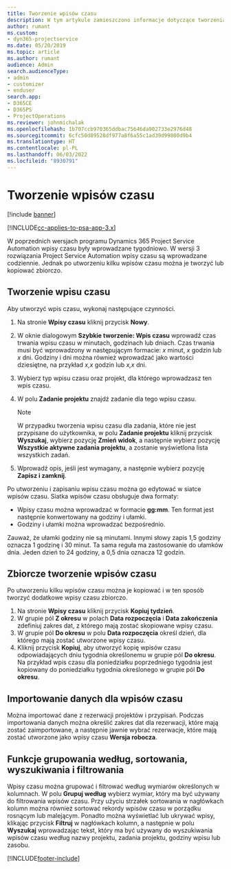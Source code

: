 ```yaml
---
title: Tworzenie wpisów czasu
description: W tym artykule zamieszczono informacje dotyczące tworzenia wpisów czasu.
author: rumant
ms.custom:
- dyn365-projectservice
ms.date: 05/20/2019
ms.topic: article
ms.author: rumant
audience: Admin
search.audienceType:
- admin
- customizer
- enduser
search.app:
- D365CE
- D365PS
- ProjectOperations
ms.reviewer: johnmichalak
ms.openlocfilehash: 1b707ccb970365ddbac75646da902733e2976d48
ms.sourcegitcommit: 6cfc50d89528df977a8f6a55c1ad39d99800d9b4
ms.translationtype: HT
ms.contentlocale: pl-PL
ms.lasthandoff: 06/03/2022
ms.locfileid: "8930791"
---
```

# <a name="create-time-entries"></a>Tworzenie wpisów czasu

[!include [banner](../includes/psa-now-project-operations.md)]

[!INCLUDE[cc-applies-to-psa-app-3.x](../includes/cc-applies-to-psa-app-3x.md)]

W poprzednich wersjach programu Dynamics 365 Project Service Automation wpisy czasu były wprowadzane tygodniowo. W wersji 3 rozwiązania Project Service Automation wpisy czasu są wprowadzane codziennie. Jednak po utworzeniu kilku wpisów czasu można je tworzyć lub kopiować zbiorczo.

## <a name="create-a-time-entry"></a>Tworzenie wpisu czasu

Aby utworzyć wpis czasu, wykonaj następujące czynności.

1. Na stronie **Wpisy czasu** kliknij przycisk **Nowy**.
2. W oknie dialogowym **Szybkie tworzenie: Wpis czasu** wprowadź czas trwania wpisu czasu w minutach, godzinach lub dniach. Czas trwania musi być wprowadzony w następującym formacie: *x* minut, *x* godzin lub *x* dni. Godziny i dni można również wprowadzać jako wartości dziesiętne, na przykład *x,x* godzin lub *x,x* dni.
3. Wybierz typ wpisu czasu oraz projekt, dla którego wprowadzasz ten wpis czasu.
4. W polu **Zadanie projektu** znajdź zadanie dla tego wpisu czasu.

    > [!NOTE]
    > W przypadku tworzenia wpisu czasu dla zadania, które nie jest przypisane do użytkownika, w polu **Zadanie projektu** kliknij przycisk **Wyszukaj**, wybierz pozycję **Zmień widok**, a następnie wybierz pozycję **Wszystkie aktywne zadania projektu**, a zostanie wyświetlona lista wszystkich zadań.

5. Wprowadź opis, jeśli jest wymagany, a następnie wybierz pozycję **Zapisz i zamknij**.

Po utworzeniu i zapisaniu wpisu czasu można go edytować w siatce wpisów czasu. Siatka wpisów czasu obsługuje dwa formaty:

- Wpisy czasu można wprowadzać w formacie **gg:mm**. Ten format jest następnie konwertowany na godziny i ułamki.
- Godziny i ułamki można wprowadzać bezpośrednio.

Zauważ, że ułamki godziny nie są minutami. Innymi słowy zapis 1,5 godziny oznacza 1 godzinę i 30 minut. Ta sama reguła ma zastosowanie do ułamków dnia. Jeden dzień to 24 godziny, a 0,5 dnia oznacza 12 godzin.

## <a name="bulk-create-time-entries"></a>Zbiorcze tworzenie wpisów czasu

Po utworzeniu kilku wpisów czasu można je kopiować i w ten sposób tworzyć dodatkowe wpisy czasu zbiorczo.

1. Na stronie **Wpisy czasu** kliknij przycisk **Kopiuj tydzień**.
2. W grupie pól **Z okresu** w polach **Data rozpoczęcia** i **Data zakończenia** zdefiniuj zakres dat, z którego mają zostać skopiowane wpisy czasu.
3. W grupie pól **Do okresu** w polu **Data rozpoczęcia** określ dzień, dla którego mają zostać utworzone wpisy czasu.
4. Kliknij przycisk **Kopiuj**, aby utworzyć kopię wpisów czasu odpowiadających dniu tygodnia określonemu w grupie pól **Do okresu**. Na przykład wpis czasu dla poniedziałku poprzedniego tygodnia jest kopiowany do poniedziałku tygodnia określonego w grupie pól **Do okresu**.

## <a name="import-data-for-time-entries"></a>Importowanie danych dla wpisów czasu

Można importować dane z rezerwacji projektów i przypisań. Podczas importowania danych można określić zakres dat dla rezerwacji, które mają zostać zaimportowane, a następnie jawnie wybrać rezerwacje, które mają zostać utworzone jako wpisy czasu **Wersja robocza**.

## <a name="group-by-sort-search-and-filter-capabilities"></a>Funkcje grupowania według, sortowania, wyszukiwania i filtrowania

Wpisy czasu można grupować i filtrować według wymiarów określonych w kolumnach. W polu **Grupuj według** wybierz wymiar, który ma być używany do filtrowania wpisów czasu. Przy użyciu strzałek sortowania w nagłówkach kolumn można również sortować rekordy wpisów czasu w porządku rosnącym lub malejącym. Ponadto można wyświetlać lub ukrywać wpisy, klikając przycisk **Filtruj** w nagłówkach kolumn, a następnie w polu **Wyszukaj** wprowadzając tekst, który ma być używany do wyszukiwania wpisów czasu według nazwy projektu, zadania projektu, godziny wpisu lub zasobu.


[!INCLUDE[footer-include](../includes/footer-banner.md)]
